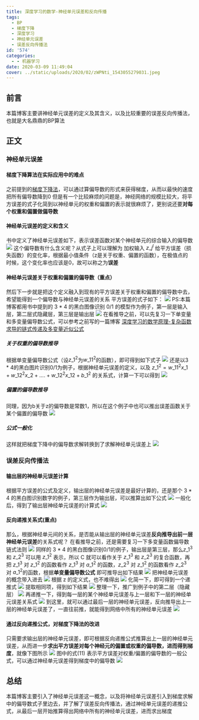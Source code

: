 ```yaml
---
title: 深度学习的数学-神经单元误差和反向传播
tags:
  - BP
  - 梯度下降
  - 深度学习
  - 神经单元误差
  - 误差反向传播法
id: '574'
categories:
  - - 机器学习
date: 2020-03-09 11:49:04
cover: ../static/uploads/2020/02/zWPNti_1543055279031.jpeg
---
```




## 前言

本篇博客主要讲神经单元误差的定义及其含义，以及比较重要的误差反向传播法，也就是大名鼎鼎的BP算法

## 正文

### 神经单元误差

#### 梯度下降算法在实际应用中的难点

之前提到的[梯度下降法](https://blog.wj2015.com/2020/03/01/%e6%b7%b1%e5%ba%a6%e5%ad%a6%e4%b9%a0%e7%9a%84%e6%95%b0%e5%ad%a6-%e6%a2%af%e5%ba%a6%e4%b8%8b%e9%99%8d/)，可以通过算偏导数的形式来获得梯度，从而以最快的速度把所有偏导数降到0 但是有一个比较麻烦的问题是，神经网络的规模比较大，将平方误差的式子化简到以神经单元的权重和偏置的表示就很麻烦了，更别说还要**对每个权重和偏置做偏导数**

#### 神经单元误差的定义和含义

书中定义了神经单元误差如下，表示误差函数对某个神经单元的综合输入的偏导数 [![](../static/uploads/2020/03/877dc2aada4ae8777f51544a4052d24b.png)](../static/uploads/2020/03/877dc2aada4ae8777f51544a4052d24b.png) 这个偏导数有什么含义呢？从式子上可以理解为 加权输入 $z\_j^l$ 给平方误差（损失函数）的变化率，根据最小值条件（z是关于权重、偏置的函数），在极值点的时候，这个变化率也应该是0，故可以称之为**误差**

#### 神经单元误差关于权重和偏置的偏导数（重点）

然后下一步就是把这个定义融入到现有的平方误差关于权重和偏置的偏导数中去，希望能得到一个偏导数与神经单元误差的关系 平方误差的式子如下： [![](../static/uploads/2020/03/cd3054fde34370bd7a739deaf4238eb7.png)](../static/uploads/2020/03/cd3054fde34370bd7a739deaf4238eb7.png) PS:本篇博客都用书中提到的 3 \* 4 的黑白图像识别 0/1 的模型作为例子，第一层是输入层，第二层式隐藏层，第三层是输出层 [![](../static/uploads/2020/02/694cab0316340054b7064a78f29b6921.png)](../static/uploads/2020/02/694cab0316340054b7064a78f29b6921.png) 在看推导之前，可以先复习一下单变量和多变量偏导数公式，可以参考之前写的一篇博客 [深度学习的数学原理-复杂函数求导的链式传递及多变量近似公式](https://blog.wj2015.com/2020/02/28/%e6%b7%b1%e5%ba%a6%e5%ad%a6%e4%b9%a0%e7%9a%84%e6%95%b0%e5%ad%a6%e5%8e%9f%e7%90%86-%e5%a4%8d%e6%9d%82%e5%87%bd%e6%95%b0%e6%b1%82%e5%af%bc%e7%9a%84%e9%93%be%e5%bc%8f%e4%bc%a0%e9%80%92%e5%8f%8a%e5%a4%9a/)

##### 关于权重的偏导数推导

根据单变量偏导数公式（设${z\_1^2}$为${w\_{11}^2}$的函数），即可得到如下式子 [![](../static/uploads/2020/03/11752c0f2617caa3164550781cda60d2.png)](../static/uploads/2020/03/11752c0f2617caa3164550781cda60d2.png) 还是以3 \* 4的黑白图片识别0/1为例子，根据神经单元误差的定义，以及 ${z\_1^2}={w\_{11}^2x\_1}+{w\_{12}^2x\_2}+....+{w\_{12}^2x\_{12}}+{b\_1^2}$ 的关系式，计算一下可以得到 [![](../static/uploads/2020/03/e07650c8dc62d7360cf476285a9f5691.png)](../static/uploads/2020/03/e07650c8dc62d7360cf476285a9f5691.png)

##### 偏置的偏导数推导

同理，因为b关于z的偏导数是常数1，所以在这个例子中也可以推出误差函数关于某个偏置的偏导数 [![](../static/uploads/2020/03/c6b9b80aa0e0e7f528583891f0be062a.png)](../static/uploads/2020/03/c6b9b80aa0e0e7f528583891f0be062a.png)

##### 公式一般化

这样就把梯度下降中的偏导数求解转换到了求解神经单元误差上 [![](../static/uploads/2020/03/3cf947a32183f48644d92bf1c84f90f9.png)](../static/uploads/2020/03/3cf947a32183f48644d92bf1c84f90f9.png)

### 误差反向传播法

#### 输出层的神经单元误差计算

根据平方误差的公式及定义，输出层的神经单元误差是最好计算的，还是那个 3 \* 4 的黑白图识别数字的例子，第三层作为输出层，可以推算出如下公式 [![](../static/uploads/2020/03/d9e1ae5669d55ba84357c6a81a76558a.png)](../static/uploads/2020/03/d9e1ae5669d55ba84357c6a81a76558a.png) 一般化后，得到了输出层神经单元误差的计算式 [![](../static/uploads/2020/03/9e70e34b3530cd9c72b334f66cc275b9.png)](../static/uploads/2020/03/9e70e34b3530cd9c72b334f66cc275b9.png)

#### 反向递推关系式(重点)

那么，根据神经单元间的关系，是否能从输出层的神经单元误差**反向推导出前一层神经单元误差**的关系式呢？ 在看推导之前，还是需要复习一下多变量函数偏导数链式法则 [![](../static/uploads/2020/03/dd933f9a0853c1438d4941bea0e25112.png)](../static/uploads/2020/03/dd933f9a0853c1438d4941bea0e25112.png) 同样的 3 \* 4 的黑白图像识别0/1的例子，输出层是第三层，那么$z\_1^3$ 和 $z\_2^3$ 可以用 $z\_1^2$ 表示，所以 C 就可以看作关于 $z\_1^3$ 和 $z\_2^3$ 的复合函数，再把 $z\_1^3$ 对 $z\_1^2$ 的函数看作 $z\_1^3$ 对 $a\_1^2$ 的函数，$z\_2^3$ 对 $z\_1^2$ 的函数看作 $z\_2^3$ 对 $a\_1^2$的函数，根据**单变量偏导数公式** 即可推导出如下结果 [![](../static/uploads/2020/03/eda8a798e4cd98d52ab7598623a25bbd.png)](../static/uploads/2020/03/eda8a798e4cd98d52ab7598623a25bbd.png) 把神经单元误差的概念带入进去 [![](../static/uploads/2020/03/f356964781c00e9b8a802b85e0b343f2.png)](../static/uploads/2020/03/f356964781c00e9b8a802b85e0b343f2.png) 根据 z 的定义式，也不难得出 [![](../static/uploads/2020/03/d233777913f384ef4e3a1f27f532ddfd.png)](../static/uploads/2020/03/d233777913f384ef4e3a1f27f532ddfd.png) 化简一下，即可得到一个递推式 [![](../static/uploads/2020/03/af4d09c3a417a27788d85f48f9d4fef1.png)](../static/uploads/2020/03/af4d09c3a417a27788d85f48f9d4fef1.png) 提取相同项，得到如下结果 [![](../static/uploads/2020/03/90da0ec5b50e4b012ddb55e31f646945.png)](../static/uploads/2020/03/90da0ec5b50e4b012ddb55e31f646945.png) 整理一下，推广到例子中的第二层（隐藏层） [![](../static/uploads/2020/03/04f385ca7d802bc0a3add2d71f7ea6f0.png)](../static/uploads/2020/03/04f385ca7d802bc0a3add2d71f7ea6f0.png) 再递推一下，得到每一层的某个神经单元误差与上一层和下一层的神经单元误差关系式 [![](../static/uploads/2020/03/9fec1e766781b623030061f218a9d778.png)](../static/uploads/2020/03/9fec1e766781b623030061f218a9d778.png) 到这里，就可以通过最后一层的神经单元误差，反向推导出上一层的神经单元误差了，一直往前推，就能得到网络中所有的神经单元误差 [![](../static/uploads/2020/03/9dab4b23e7b3c5ec0af4dfb797c9ef91.png)](../static/uploads/2020/03/9dab4b23e7b3c5ec0af4dfb797c9ef91.png)

#### 通过反向递推公式，对梯度下降法的改进

只需要求输出层的神经单元误差，即可根据反向递推公式推算出上一层的神经单元误差，从而进一步**求出平方误差对每个神经元的偏置或权重的偏导数，进而得到梯度**，就像下图所示 [![](../static/uploads/2020/03/949000a0ed90e650ee83d94c6907a54c.png)](../static/uploads/2020/03/949000a0ed90e650ee83d94c6907a54c.png) 图中的式(11) 表示平方误差对权重/偏置的偏导数的一般公式，可以通过神经单元误差得到梯度中的偏导数 [![](../static/uploads/2020/03/d2a9903f3a8bbf78e845a0a4f5c720cc.png)](../static/uploads/2020/03/d2a9903f3a8bbf78e845a0a4f5c720cc.png)

## 总结

本篇博客主要引入了神经单元误差这一概念，以及将神经单元误差引入到梯度求解中的偏导数式子里边去，并了解了误差反向传播法，通过神经单元误差的递推公式，从最后一层开始推算得出网络中所有的神经单元误差，进而求出梯度